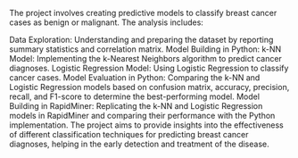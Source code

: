 The project involves creating predictive models to classify breast cancer cases as benign or malignant. The analysis includes:

Data Exploration: Understanding and preparing the dataset by reporting summary statistics and correlation matrix.
Model Building in Python:
k-NN Model: Implementing the k-Nearest Neighbors algorithm to predict cancer diagnoses.
Logistic Regression Model: Using Logistic Regression to classify cancer cases.
Model Evaluation in Python: Comparing the k-NN and Logistic Regression models based on confusion matrix, accuracy, precision, recall, and F1-score to determine the best-performing model.
Model Building in RapidMiner: Replicating the k-NN and Logistic Regression models in RapidMiner and comparing their performance with the Python implementation.
The project aims to provide insights into the effectiveness of different classification techniques for predicting breast cancer diagnoses, helping in the early detection and treatment of the disease.
